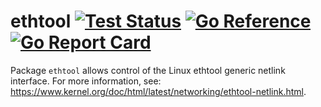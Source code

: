 # ethtool [![Test Status](https://github.com/mdlayher/ethtool/workflows/Test/badge.svg)](https://github.com/mdlayher/ethtool/actions) [![Go Reference](https://pkg.go.dev/badge/github.com/mdlayher/ethtool.svg)](https://pkg.go.dev/github.com/mdlayher/ethtool) [![Go Report Card](https://goreportcard.com/badge/github.com/mdlayher/ethtool)](https://goreportcard.com/report/github.com/mdlayher/ethtool)

Package `ethtool` allows control of the Linux ethtool generic netlink interface.
For more information, see:
https://www.kernel.org/doc/html/latest/networking/ethtool-netlink.html.
